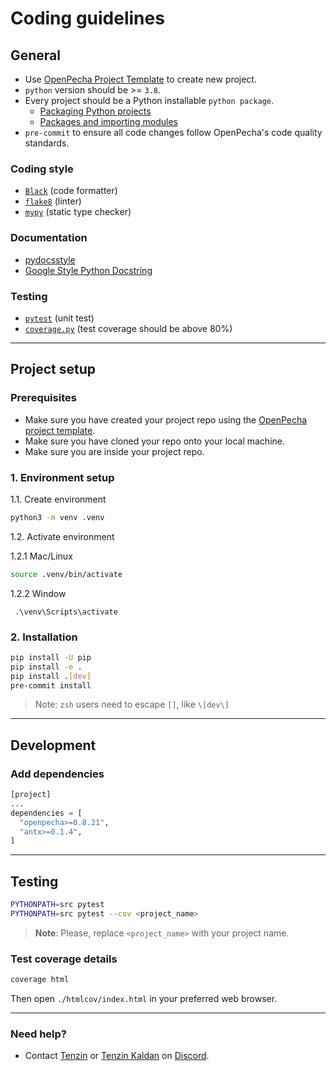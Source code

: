 
# Coding guidelines
## General

- Use [OpenPecha Project Template](https://github.com/OpenPecha/openpecha-project-template/generate) to create new project.
- `python` version should be >= `3.8`.
- Every project should be a Python installable `python package`.
  - [Packaging Python projects](https://packaging.python.org/en/latest/tutorials/packaging-projects/)
  - [Packages and importing modules](https://docs.python.org/3/tutorial/modules.html#packages)
- `pre-commit` to ensure all code changes follow OpenPecha's code quality standards.

### Coding style

- [`Black`](https://github.com/psf/black) (code formatter)
- [`flake8`](https://github.com/PyCQA/flake8) (linter)
- [`mypy`](https://github.com/python/mypy) (static type checker)

### Documentation

- [pydocsstyle](https://github.com/PyCQA/pydocstyle)
- [Google Style Python Docstring](https://sphinxcontrib-napoleon.readthedocs.io/en/latest/example_google.html)

### Testing

- [`pytest`](https://github.com/pytest-dev/pytest) (unit test)
- [`coverage.py`](https://github.com/nedbat/coveragepy) (test coverage should be above 80%)

---

## Project setup

### Prerequisites

- Make sure you have created your project repo using the [OpenPecha project template](https://github.com/OpenPecha/openpecha-project-template/generate).
- Make sure you have cloned your repo onto your local machine.
- Make sure you are inside your project repo.

### 1. Environment setup

1.1. Create environment

```bash
python3 -m venv .venv
```

1.2. Activate environment

1.2.1 Mac/Linux

```bash
source .venv/bin/activate
```

1.2.2 Window

```cdm
 .\venv\Scripts\activate
```

### 2. Installation

```bash
pip install -U pip
pip install -e .
pip install .[dev]
pre-commit install
```

> Note: `zsh` users need to escape `[]`, like `\[dev\]`

---

## Development

### Add dependencies

```python
[project]
...
dependencies = [
  "openpecha>=0.8.21",
  "antx>=0.1.4",
]
```

---

## Testing

```bash
PYTHONPATH=src pytest
PYTHONPATH=src pytest --cov <project_name>
```
> **Note**: Please, replace `<project_name>` with your project name.

### Test coverage details
```bash
coverage html
```

Then open `./htmlcov/index.html` in your preferred web browser.

---
### Need help?
- Contact [Tenzin](https://github.com/10zinten) or [Tenzin Kaldan](https://github.com/kaldan007) on [Discord](https://discord.com/invite/7GFpPFSTeA). 
